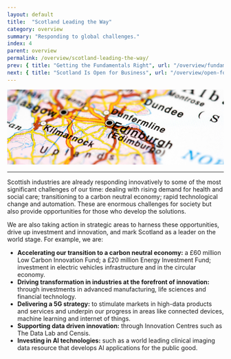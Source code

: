 ```yaml
---
layout: default
title:  "Scotland Leading the Way"
category: overview
summary: "Responding to global challenges."
index: 4
parent: overview
permalink: /overview/scotland-leading-the-way/
prev: { title: "Getting the Fundamentals Right", url: "/overview/fundamentals/" }
next: { title: "Scotland Is Open for Business", url: "/overview/open-for-business/" }
---
```


![Map of Scotland](/assets/images/pageimages/overview4.jpg)
<br>
<hr>

Scottish industries are already responding innovatively to some of the most significant challenges of our time: dealing with rising demand for health and social care; transitioning to a carbon neutral economy; rapid technological change and automation. These are enormous challenges for society but also provide opportunities for those who develop the solutions. 

We are also taking action in strategic areas to harness these opportunities, drive up investment and innovation, and mark Scotland as a leader on the world stage.  For example, we are: 

* **Accelerating our transition to a carbon neutral economy:** a £60 million Low Carbon Innovation Fund; a £20 million Energy Investment Fund; investment in electric vehicles infrastructure and in the circular economy.
* **Driving transformation in industries at the forefront of innovation:** through investments in advanced manufacturing, life sciences and financial technology.
* **Delivering a 5G strategy:** to stimulate markets in high-data products and services and underpin our progress in areas like connected devices, machine learning and internet of things.
* **Supporting data driven innovation:** through Innovation Centres such as The Data Lab and Censis.
* **Investing in AI technologies:** such as a world leading clinical imaging data resource that develops AI applications for the public good.

 
